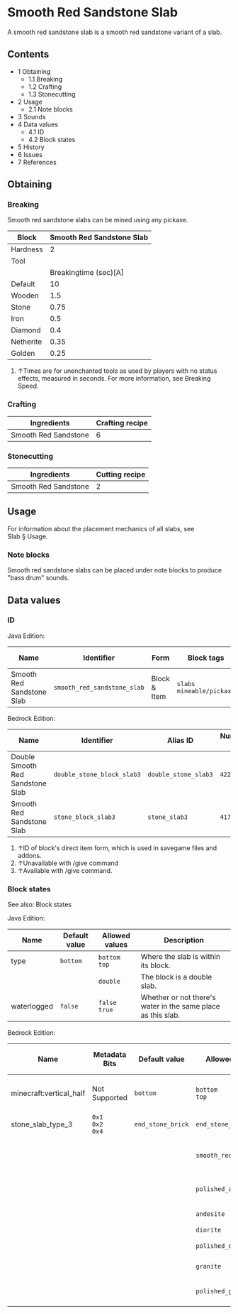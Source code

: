 # Smooth Red Sandstone Slab
A smooth red sandstone slab is a smooth red sandstone variant of a slab.

## Contents
- 1 Obtaining
	- 1.1 Breaking
	- 1.2 Crafting
	- 1.3 Stonecutting
- 2 Usage
	- 2.1 Note blocks
- 3 Sounds
- 4 Data values
	- 4.1 ID
	- 4.2 Block states
- 5 History
- 6 Issues
- 7 References

## Obtaining
### Breaking
Smooth red sandstone slabs can be mined using any pickaxe.

| Block     | Smooth Red Sandstone Slab |
|-----------|---------------------------|
| Hardness  | 2                         |
| Tool      |                           |
|           | Breakingtime (sec)[A]     |
| Default   | 10                        |
| Wooden    | 1.5                       |
| Stone     | 0.75                      |
| Iron      | 0.5                       |
| Diamond   | 0.4                       |
| Netherite | 0.35                      |
| Golden    | 0.25                      |

1. ↑Times are for unenchanted tools as used by players with no status effects, measured in seconds. For more information, see Breaking Speed.

### Crafting
| Ingredients          | Crafting recipe |
|----------------------|-----------------|
| Smooth Red Sandstone | 6               |

### Stonecutting
| Ingredients          | Cutting recipe |
|----------------------|----------------|
| Smooth Red Sandstone | 2              |

## Usage
For information about the placement mechanics of all slabs, see Slab § Usage.

### Note blocks
Smooth red sandstone slabs can be placed under note blocks to produce "bass drum" sounds.

## Data values
### ID
Java Edition:

| Name                      | Identifier                  | Form         | Block tags                     | Item tags | Translation key                             |
|---------------------------|-----------------------------|--------------|--------------------------------|-----------|---------------------------------------------|
| Smooth Red Sandstone Slab | `smooth_red_sandstone_slab` | Block & Item | `slabs`<br/>`mineable/pickaxe` | `slabs`   | `block.minecraft.smooth_red_sandstone_slab` |

Bedrock Edition:

| Name                             | Identifier                 | Alias ID             | Numeric ID | Form                         | Item ID[i 1]                                                      | Translation key                              |
|----------------------------------|----------------------------|----------------------|------------|------------------------------|-------------------------------------------------------------------|----------------------------------------------|
| Double Smooth Red Sandstone Slab | `double_stone_block_slab3` | `double_stone_slab3` | `422`      | Block & Ungiveable Item[i 2] | `double_stone_block_slab3`<br/>Alias ID:`real_double_stone_slab3` | —                                            |
| Smooth Red Sandstone Slab        | `stone_block_slab3`        | `stone_slab3`        | `417`      | Block & Giveable Item[i 3]   | `stone_block_slab3`<br/>Alias ID:`double_stone_slab3`             | `tile.stone_slab3.red_sandstone.smooth.name` |

1. ↑ID of block's direct item form, which is used in savegame files and addons.
2. ↑Unavailable with /give command
3. ↑Available with /give command.

### Block states
See also: Block states

Java Edition:

| Name        | Default value | Allowed values     | Description                                                  |
|-------------|---------------|--------------------|--------------------------------------------------------------|
| type        | `bottom`      | `bottom`<br/>`top` | Where the slab is within its block.                          |
|             |               | `double`           | The block is a double slab.                                  |
| waterlogged | `false`       | `false`<br/>`true` | Whether or not there's water in the same place as this slab. |

Bedrock Edition:

| Name                    | Metadata Bits             | Default value     | Allowed values         | Values forMetadata Bits | Description                         |
|-------------------------|---------------------------|-------------------|------------------------|-------------------------|-------------------------------------|
| minecraft:vertical_half | Not Supported             | `bottom`          | `bottom`<br/>`top`     | `Unsupported`           | Where the slab is within its block. |
| stone_slab_type_3       | `0x1`<br/>`0x2`<br/>`0x4` | `end_stone_brick` | `end_stone_brick`      | `0`                     | End Stone Brick Slab                |
|                         |                           |                   | `smooth_red_sandstone` | `1`                     | Smooth Red Sandstone Slab           |
|                         |                           |                   | `polished_andesite`    | `2`                     | Polished Andesite Slab              |
|                         |                           |                   | `andesite`             | `3`                     | Andesite Slab                       |
|                         |                           |                   | `diorite`              | `4`                     | Diorite Slab                        |
|                         |                           |                   | `polished_diorite`     | `5`                     | Polished Diorite Slab               |
|                         |                           |                   | `granite`              | `6`                     | Granite Slab                        |
|                         |                           |                   | `polished_granite`     | `7`                     | Polished Granite Slab               |




